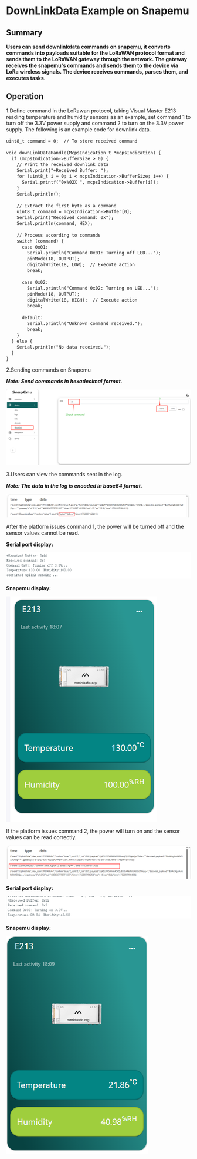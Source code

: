 # DownLinkData Example on Snapemu

## Summary

**Users can send downlinkdata commands on [snapemu](platform.snapemu.com), it converts commands into payloads suitable for the LoRaWAN protocol format and sends them to the LoRaWAN gateway through the network. The gateway receives the snapemu's commands and sends them to the device via LoRa wireless signals. The device receives commands, parses them, and executes tasks.**

## Operation

1.Define command in the LoRawan protocol, taking Visual Master E213 reading temperature and humidity sensors as an example, set command 1 to turn off the 3.3V power supply and command 2 to turn on the 3.3V power supply. The following is an example code for downlink data.

```
uint8_t command = 0;  // To store received command

void downLinkDataHandle(McpsIndication_t *mcpsIndication) {
  if (mcpsIndication->BufferSize > 0) {
    // Print the received downlink data
    Serial.print("+Received Buffer: ");
    for (uint8_t i = 0; i < mcpsIndication->BufferSize; i++) {
      Serial.printf("0x%02X ", mcpsIndication->Buffer[i]);
    }
    Serial.println();

    // Extract the first byte as a command
    uint8_t command = mcpsIndication->Buffer[0];
    Serial.print("Received command: 0x");
    Serial.println(command, HEX);

    // Process according to commands
    switch (command) {
      case 0x01:
        Serial.println("Command 0x01: Turning off LED...");
        pinMode(18, OUTPUT);
        digitalWrite(18, LOW);  // Execute action
        break;

      case 0x02:
        Serial.println("Command 0x02: Turning on LED...");
        pinMode(18, OUTPUT);
        digitalWrite(18, HIGH);  // Execute action
        break;

      default:
        Serial.println("Unknown command received.");  
        break;
    }
  } else {
    Serial.println("No data received.");
  }
}
```

2.Sending commands on Snapemu

***Note: Send commands in hexadecimal format.***

![](img/downlinkdata_example_on_snapemu/1.png)

3.Users can view the commands sent in the log.

***Note: The data in the log is encoded in base64 format.***

![](img/downlinkdata_example_on_snapemu/2.png)

After the platform issues command 1, the power will be turned off and the sensor values cannot be read.

**Serial port display:**

![](img/downlinkdata_example_on_snapemu/3.png)

**Snapemu display:**

![](img/downlinkdata_example_on_snapemu/4.png)

If the platform issues command 2, the power will turn on and the sensor values can be read correctly.

![](img/downlinkdata_example_on_snapemu/5.png)

**Serial port display:**

![](img/downlinkdata_example_on_snapemu/6.png)

**Snapemu display:**

![](img/downlinkdata_example_on_snapemu/7.png)
